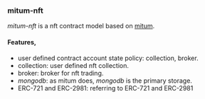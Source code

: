 ### mitum-nft

*mitum-nft* is a nft contract model based on [mitum](https://github.com/ProtoconNet/mitum).

#### Features,

* user defined contract account state policy: collection, broker.
* collection: user defined nft collection.
* broker: broker for nft trading.
* *mongodb*: as mitum does, *mongodb* is the primary storage.
* ERC-721 and ERC-2981: referring to ERC-721 and ERC-2981
